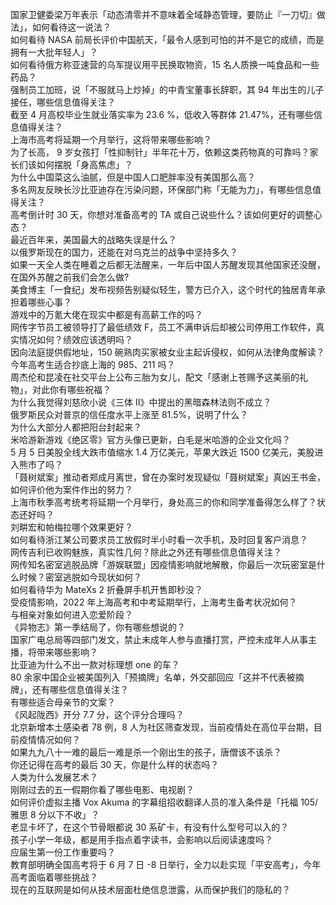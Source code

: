 国家卫健委梁万年表示「动态清零并不意味着全域静态管理，要防止『一刀切』做法」，如何看待这一说法？  
如何看待 NASA 前局长评价中国航天，「最令人感到可怕的并不是它的成绩，而是拥有一大批年轻人」？  
如何看待俄方称亚速营的乌军提议用平民换取物资，15 名人质换一吨食品和一些药品？  
强制员工加班，说「不服就马上炒掉」的中青宝董事长辞职，其 94 年出生的儿子接任，哪些信息值得关注？  
截至 4 月高校毕业生就业落实率为 23.6 %，低收入等群体 21.47%，还有哪些信息值得关注？  
上海市高考将延期一个月举行，这将带来哪些影响？  
为了长高， 9 岁女孩打「性抑制针」半年花十万，依赖这类药物真的可靠吗？家长们该如何摆脱「身高焦虑」？  
为什么中国菜这么油腻，但是中国人口肥胖率没有美国那么高？  
多名网友反映长沙比亚迪存在污染问题，环保部门称「无能为力」，有哪些信息值得关注？  
高考倒计时 30 天，你想对准备高考的 TA 或自己说些什么？该如何更好的调整心态？  
最近百年来，美国最大的战略失误是什么？  
以俄罗斯现在的国力，还能在对乌克兰的战争中坚持多久？  
如果一天全人类在睡着之后都无法醒来，一年后中国人苏醒发现其他国家还没醒，在国外苏醒之前我们会怎么做?  
美食博主「一食纪」发布视频告别疑似轻生，警方已介入，这个时代的独居青年承担着哪些心事？  
游戏中的万氪大佬在现实中都是有高薪工作的吗？  
网传字节员工被领导打了最低绩效 F，员工不满申诉后却被公司停用工作软件，真实情况如何？绩效应该透明吗？  
因向法庭提供假地址，150 碗熟肉买家被女业主起诉侵权，如何从法律角度解读？  
今年高考生适合抄底上海的 985、211 吗？  
周杰伦和昆凌在社交平台上公布三胎为女儿，配文「感谢上苍赐予这美丽的礼物」，对此你有哪些祝福？  
为什么我觉得刘慈欣小说《三体 II》中提出的黑暗森林法则不成立？  
俄罗斯民众对普京的信任度水平上涨至 81.5%，说明了什么？  
为什么大部分人都把阳台封起来？  
米哈游新游戏《绝区零》官方头像已更新，白毛是米哈游的企业文化吗？  
5 月 5 日美股全线大跌市值缩水 1.4 万亿美元，苹果大跌近 1500 亿美元，美股进入熊市了吗？  
「聂树斌案」推动者郑成月离世，曾在办案时发现疑似「聂树斌案」真凶王书金，如何评价他为案件作出的努力？  
上海市秋季高考统考将延期一个月举行，身处高三的你和同学准备得怎么样了？状态还好吗？  
刘畊宏和帕梅拉哪个效果更好？  
如何看待浙江某公司要求员工放假时半小时看一次手机，及时回复客户消息？  
网传吉利已收购魅族，真实性几何？除此之外还有哪些信息值得关注？  
网传知名密室逃脱品牌「游娱联盟」因疫情影响就地解散，你最后一次玩密室是什么时候？密室逃脱如今现状如何？  
如何看待华为 MateXs 2 折叠屏手机开售即秒没？  
受疫情影响，2022 年上海高考和中考延期举行，上海考生备考状况如何？  
与相亲对象如何进入恋爱阶段？  
《异物志》第一季结局了，你有哪些想说的？  
国家广电总局等四部门发文，禁止未成年人参与直播打赏，严控未成年人从事主播，将带来哪些影响？  
比亚迪为什么不出一款对标理想 one 的车？  
80 余家中国企业被美国列入「预摘牌」名单，外交部回应「这并不代表被摘牌」，还有哪些信息值得关注？  
有哪些适合母亲节的文案？  
《风起陇西》开分 7.7 分，这个评分合理吗？  
北京新增本土感染者 78 例，8 人为社区筛查发现，当前疫情处在高位平台期，目前疫情情况如何？  
如果九九八十一难的最后一难是杀一个刚出生的孩子，唐僧该不该杀？  
你还记得在高考的最后 30 天，你是什么样的状态吗？  
人类为什么发展艺术？  
刚刚过去的五一假期你看了哪些电影、电视剧？  
如何评价虚拟主播 Vox Akuma 的字幕组招收翻译人员的准入条件是「托福 105/ 雅思 8 分以下不收」？  
老显卡坏了，在这个节骨眼都说 30 系矿卡，有没有什么型号可以入的？  
孩子小学一年级，都是用手指点着字读书，会影响以后阅读速度吗？  
应届生第一份工作重要吗？  
教育部明确全国高考将于 6 月 7 日 -8 日举行，全力以赴实现「平安高考」，今年高考面临着哪些挑战？  
现在的互联网是如何从技术层面杜绝信息泄露，从而保护我们的隐私的？  
